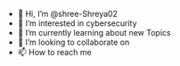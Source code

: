 - 👋 Hi, I’m @shree-Shreya02
- 👀 I’m interested in cybersecurity 
- 🌱 I’m currently learning about new Topics 
- 💞️ I’m looking to collaborate on 
- 📫 How to reach me 

<!---
shree-Shreya02/shree-Shreya02 is a ✨ special ✨ repository because its `README.md` (this file) appears on your GitHub profile.
You can click the Preview link to take a look at your changes.
--->
